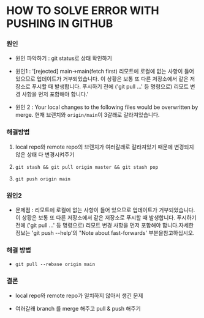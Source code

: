 # HOW TO SOLVE ERROR WITH PUSHING IN GITHUB

### 원인

- 원인 파악하기 : git status로 상태 확인하기

- 원인1 : '[rejected] main->main(fetch first) 리모트에 로컬에 없는 사항이 들어 있으므로 업데이트가 거부되었습니다. 이 상황은 보통 또 다른 저장소에서 같은 저장소로 푸시할 때 발생합니다.  푸시하기 전에 ('git pull ...' 등 명령으로) 리모트 변경 사항을 먼저 포함해야 합니다.'

- 원인 2 : Your local changes to the following files would be overwritten by merge. 현재 브랜치와 `origin/main`이 3갈래로 갈라져있습니다.
 
### 해결방법

1. local repo와 remote repo의 브랜치가 여러갈래로 갈라져있기 때문에 변경되지 않은 상태 다 변경시켜주기

2. `git stash && git pull origin master && git stash pop`

3. `git push origin main`

### 원인2

- 문제점 :  리모트에 로컬에 없는 사항이 들어 있으므로 업데이트가 거부되었습니다. 이 상황은 보통 또 다른 저장소에서 같은 저장소로 푸시할 때 발생합니다.  푸시하기 전에 ('git pull ...' 등 명령으로) 리모트 변경 사항을 먼저 포함해야 합니다.자세한 정보는 'git push --help'의 "Note about fast-forwards' 부분을참고하십시오.

### 해결 방법

- `git pull --rebase origin main`

### 결론

- local repo와 remote repo가 일치하지 않아서 생긴 문제

- 여러갈래 branch 를 merge 해주고 pull & push 해주기
